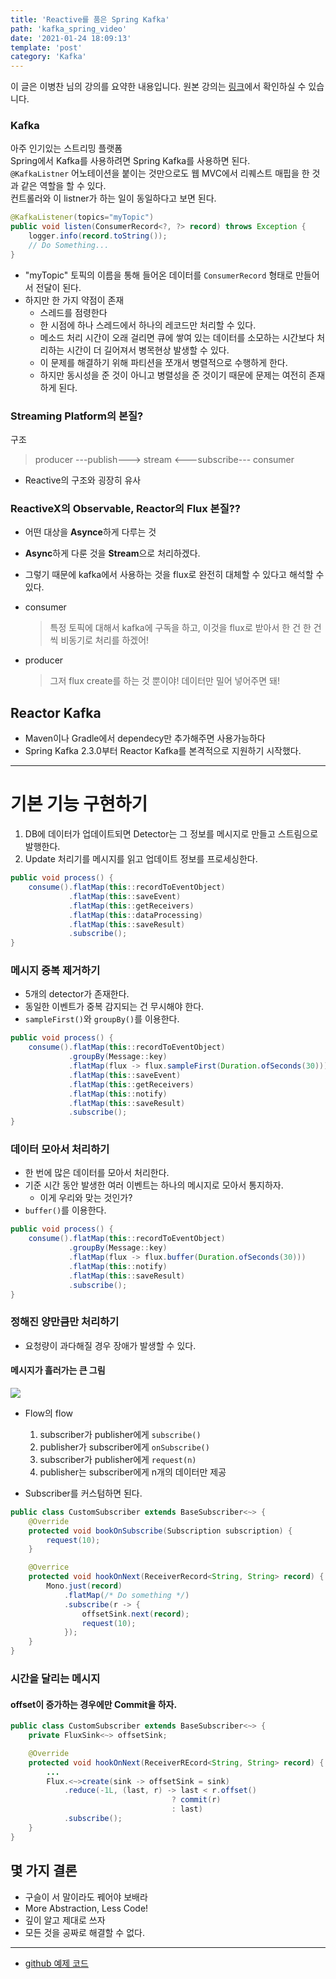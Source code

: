 ```yaml
---
title: 'Reactive를 품은 Spring Kafka'
path: 'kafka_spring_video'
date: '2021-01-24 18:09:13'
template: 'post'
category: 'Kafka'
---
```


이 글은 이병찬 님의 강의를 요약한 내용입니다. 원본 강의는 [링크](https://youtu.be/HzQfJNusnO8)에서 확인하실 수 있습니다.

### Kafka
아주 인기있는 스트리밍 플랫폼   
Spring에서 Kafka를 사용하려면 Spring Kafka를 사용하면 된다.   
`@KafkaListner` 어노테이션을 붙이는 것만으로도 웹 MVC에서 리퀘스트 매핍을 한 것과 같은 역할을 할 수 있다.   
컨트롤러와 이 listner가 하는 일이 동일하다고 보면 된다.   

```java
@KafkaListener(topics="myTopic")
public void listen(ConsumerRecord<?, ?> record) throws Exception {
    logger.info(record.toString());
    // Do Something...
}
```

* "myTopic" 토픽의 이름을 통해 들어온 데이터를 `ConsumerRecord` 형태로 만들어서 전달이 된다.
* 하지만 한 가지 약점이 존재
    * 스레드를 점령한다
    * 한 시점에 하나 스레드에서 하나의 레코드만 처리할 수 있다.
    * 메소드 처리 시간이 오래 걸리면 큐에 쌓여 있는 데이터를 소모하는 시간보다 처리하는 시간이 더 길어져서 병목현상 발생할 수 있다.
    * 이 문제를 해결하기 위해 파티션을 쪼개서 병렬적으로 수행하게 한다.
    * 하지만 동시성을 준 것이 아니고 병렬성을 준 것이기 때문에 문제는 여전히 존재하게 된다.


### Streaming Platform의 본질?
구조
> producer ---publish---> stream <---subscribe--- consumer

* Reactive의 구조와 굉장히 유사

### ReactiveX의 Observable, Reactor의 Flux 본질??
* 어떤 대상을 **Asynce**하게 다루는 것
* **Async**하게 다룬 것을 **Stream**으로 처리하겠다.

* 그렇기 때문에 kafka에서 사용하는 것을 flux로 완전히 대체할 수 있다고 해석할 수 있다.

* consumer
    > 특정 토픽에 대해서 kafka에 구독을 하고, 이것을 flux로 받아서 한 건 한 건씩 비동기로 처리를 하겠어!

* producer
    > 그저 flux create를 하는 것 뿐이야! 데이터만 밀어 넣어주면 돼!

## Reactor Kafka
* Maven이나 Gradle에서 dependecy만 추가해주면 사용가능하다
* Spring Kafka 2.3.0부터 Reactor Kafka를 본격적으로 지원하기 시작했다.


* * *

# 기본 기능 구현하기


1. DB에 데이터가 업데이트되면 Detector는 그 정보를 메시지로 만들고 스트림으로 발행한다.   
2. Update 처리기를 메시지를 읽고 업데이트 정보를 프로세싱한다.

```java
public void process() {
    consume().flatMap(this::recordToEventObject)
             .flatMap(this::saveEvent)
             .flatMap(this::getReceivers)
             .flatMap(this::dataProcessing)
             .flatMap(this::saveResult)
             .subscribe();
}
```

### 메시지 중복 제거하기
* 5개의 detector가 존재한다.
* 동일한 이벤트가 중복 감지되는 건 무시해야 한다.
* `sampleFirst()`와 `groupBy()`를 이용한다.

```java
public void process() {
    consume().flatMap(this::recordToEventObject)
             .groupBy(Message::key)
             .flatMap(flux -> flux.sampleFirst(Duration.ofSeconds(30)))
             .flatMap(this::saveEvent)
             .flatMap(this::getReceivers)
             .flatMap(this::notify)
             .flatMap(this::saveResult)
             .subscribe();
}
```

### 데이터 모아서 처리하기
* 한 번에 많은 데이터를 모아서 처리한다.
* 기준 시간 동안 발생한 여러 이벤트는 하나의 메시지로 모아서 통지하자.
    - 이게 우리와 맞는 것인가?
* `buffer()`를 이용한다.

```java
public void process() {
    consume().flatMap(this::recordToEventObject)
             .groupBy(Message::key)
             .flatMap(flux -> flux.buffer(Duration.ofSeconds(30)))
             .flatMap(this::notify)
             .flatMap(this::saveResult)
             .subscribe();
}
```

### 정해진 양만큼만 처리하기
* 요청량이 과다해질 경우 장애가 발생할 수 있다.
  
#### 메시지가 흘러가는 큰 그림
![](../2021-01-24-19-59-06.png)

* Flow의 flow
    1. subscriber가 publisher에게 `subscribe()`
    2. publisher가 subscriber에게 `onSubscribe()`
    3. subscriber가 publisher에게 `request(n)`
    4. publisher는 subscriber에게 n개의 데이터만 제공

* Subscriber를 커스텀하면 된다.
  
```java
public class CustomSubscriber extends BaseSubscriber<~> {
    @Override
    protected void bookOnSubscribe(Subscription subscription) {
        request(10);
    }

    @Overrice
    protected void hookOnNext(ReceiverRecord<String, String> record) {
        Mono.just(record)
            .flatMap(/* Do something */)
            .subscribe(r -> {
                offsetSink.next(record);
                request(10);
            });
    }
}
```

### 시간을 달리는 메시지
#### offset이 증가하는 경우에만 Commit을 하자.

```java
public class CustomSubscriber extends BaseSubscriber<~> {
    private FluxSink<~> offsetSink;

    @Override
    protected void hookOnNext(ReceiverREcord<String, String> record) {
        ...
        Flux.<~>create(sink -> offsetSink = sink)
            .reduce(-1L, (last, r) -> last < r.offset()
                                    ? commit(r)
                                    : last)
            .subscribe();
    }
}
```

## 몇 가지 결론
* 구슬이 서 말이라도 꿰어야 보배라
* More Abstraction, Less Code!
* 깊이 알고 제대로 쓰자
* 모든 것을 공짜로 해결할 수 없다.


* * *

* [github 예제 코드](https://github.com/EleganceLESS/nhn-forward-2019)

